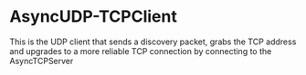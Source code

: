 # AsyncUDP-TCPClient
This is the UDP client that sends a discovery packet, grabs the TCP address and upgrades to a more reliable TCP connection by connecting to the AsyncTCPServer
